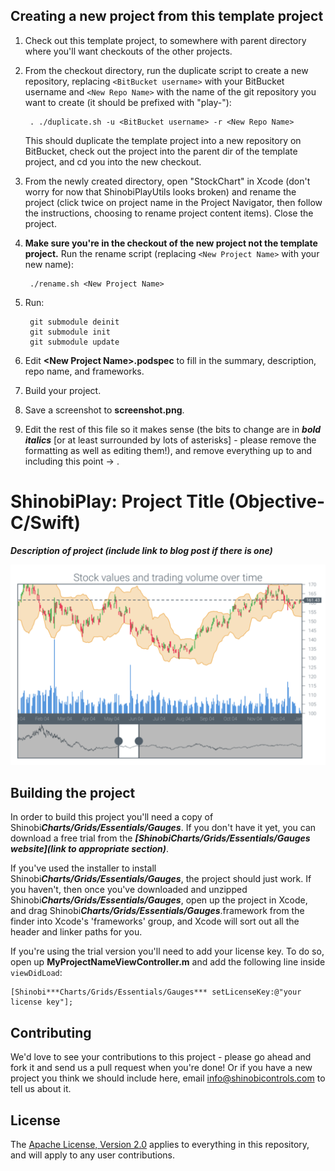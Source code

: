 Creating a new project from this template project
-------------------------------------------------

1. Check out this template project, to somewhere with parent directory where you'll want checkouts of the other projects.

2. From the checkout directory, run the duplicate script to create a new repository, replacing `<BitBucket username>` with your BitBucket username and `<New Repo Name>` with the name of the git repository you want to create (it should be prefixed with "play-"):

        . ./duplicate.sh -u <BitBucket username> -r <New Repo Name>
   This should duplicate the template project into a new repository on BitBucket, check out the project into the parent dir of the template project, and cd you into the new checkout.

4. From the newly created directory, open "StockChart" in Xcode (don't worry for now that ShinobiPlayUtils looks broken) and rename the project (click twice on project name in the Project Navigator, then follow the instructions, choosing to rename project content items). Close the project.

5. **Make sure you're in the checkout of the new project not the template project.** Run the rename script (replacing `<New Project Name>` with your new name):

        ./rename.sh <New Project Name>

6. Run:

        git submodule deinit
        git submodule init
        git submodule update
    
7. Edit **\<New Project Name\>.podspec** to fill in the summary, description, repo name, and frameworks.

8. Build your project.

9. Save a screenshot to **screenshot.png**.

10. Edit the rest of this file so it makes sense (the bits to change are in ***bold italics*** [or at least surrounded by lots of asterisks] - please remove the formatting as well as editing them!), and remove everything up to and including this point -> .

ShinobiPlay: Project Title (Objective-C/Swift)
=====================

***Description of project (include link to blog post if there is one)***

![Screenshot](screenshot.png?raw=true)

Building the project
------------------

In order to build this project you'll need a copy of Shinobi***Charts/Grids/Essentials/Gauges***. If you don't have it yet, you can download a free trial from the ***[ShinobiCharts/Grids/Essentials/Gauges website](link to appropriate section)***.

If you've used the installer to install Shinobi***Charts/Grids/Essentials/Gauges***, the project should just work. If you haven't, then once you've downloaded and unzipped Shinobi***Charts/Grids/Essentials/Gauges***, open up the project in Xcode, and drag Shinobi***Charts/Grids/Essentials/Gauges***.framework from the finder into Xcode's 'frameworks' group, and Xcode will sort out all the header and linker paths for you.

If you're using the trial version you'll need to add your license key. To do so, open up **MyProjectNameViewController.m** and add the following line inside `viewDidLoad`:

    [Shinobi***Charts/Grids/Essentials/Gauges*** setLicenseKey:@"your license key"];

Contributing
------------

We'd love to see your contributions to this project - please go ahead and fork it and send us a pull request when you're done! Or if you have a new project you think we should include here, email info@shinobicontrols.com to tell us about it.

License
-------

The [Apache License, Version 2.0](license.txt) applies to everything in this repository, and will apply to any user contributions.
